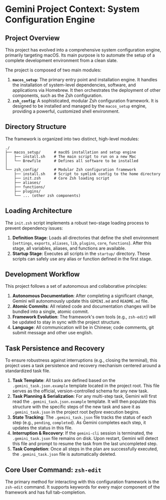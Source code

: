 # Gemini Project Context: System Configuration Engine

## Project Overview

This project has evolved into a comprehensive system configuration engine, primarily targeting macOS. Its main purpose is to automate the setup of a complete development environment from a clean slate.

The project is composed of two main modules:

1.  **`macos_setup`**: The primary entry point and installation engine. It handles the installation of system-level dependencies, software, and applications via Homebrew. It then orchestrates the deployment of other components, such as the Zsh configuration.
2.  **`zsh_config`**: A sophisticated, modular Zsh configuration framework. It is designed to be installed and managed by the `macos_setup` engine, providing a powerful, customized shell environment.

## Directory Structure

The framework is organized into two distinct, high-level modules:

```
./
├── macos_setup/      # macOS installation and setup engine
│   ├── install.sh    # The main script to run on a new Mac
│   └── Brewfile      # Defines all software to be installed
│
└── zsh_config/       # Modular Zsh configuration framework
    ├── install.sh    # Script to symlink config to the home directory
    ├── init.zsh      # Core Zsh loading script
    ├── aliases/
    ├── functions/
    ├── plugins/
    └── ... (other zsh components)
```

## Loading Architecture

The `init.zsh` script implements a robust two-stage loading process to prevent dependency issues:

1.  **Definition Stage**: Loads all directories that define the shell environment (`settings`, `exports`, `aliases`, `lib`, `plugins`, `core`, `functions`). After this stage, all variables, aliases, and functions are available.
2.  **Startup Stage**: Executes all scripts in the `startup/` directory. These scripts can safely use any alias or function defined in the first stage.

## Development Workflow

This project follows a set of autonomous and collaborative principles:

1.  **Autonomous Documentation**: After completing a significant change, Gemini will autonomously update this `GEMINI.md` and `README.md` file.
2.  **Atomic Commits**: All related code and documentation changes will be bundled into a single, atomic commit.
3.  **Framework Evolution**: The framework's own tools (e.g., `zsh-edit`) will be updated to stay in sync with the project structure.
4.  **Language**: All communication will be in Chinese; code comments, git submit message and other use english.

## Task Persistence and Recovery

To ensure robustness against interruptions (e.g., closing the terminal), this project uses a task persistence and recovery mechanism centered around a standardized task file.

1.  **Task Template**: All tasks are defined based on the `.gemini_task.json.example` template located in the project root. This file serves as the official, version-controlled schema for any new task.
2.  **Task Planning & Serialization**: For any multi-step task, Gemini will first read the `.gemini_task.json.example` template. It will then populate this structure with the specific steps of the new task and save it as `.gemini_task.json` in the project root *before* execution begins.
3.  **State Tracking**: The `.gemini_task.json` file tracks the status of each step (e.g., `pending`, `completed`). As Gemini completes each step, it updates the status in this file.
4.  **Interruption & Recovery**: If the `gemini-cli` session is terminated, the `.gemini_task.json` file remains on disk. Upon restart, Gemini will detect this file and prompt to resume the task from the last uncompleted step.
5.  **Task Completion**: Once all steps in the plan are successfully executed, the `.gemini_task.json` file is automatically deleted.

## Core User Command: `zsh-edit`

The primary method for interacting with this configuration framework is the `zsh-edit` command. It supports keywords for every major component of the framework and has full tab-completion.